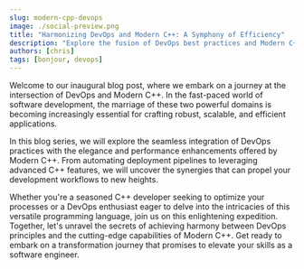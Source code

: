 ```yaml
---
slug: modern-cpp-devops
image: ./social-preview.png
title: "Harmonizing DevOps and Modern C++: A Symphony of Efficiency"
description: "Explore the fusion of DevOps best practices and Modern C++ precision in our blog—unlocking secrets for seamless, efficient software development."
authors: [chris]
tags: [bonjour, devops]
---
```


Welcome to our inaugural blog post, where we embark on a journey at the intersection of DevOps and Modern C++. In the fast-paced world of software development, the marriage of these two powerful domains is becoming increasingly essential for crafting robust, scalable, and efficient applications.

In this blog series, we will explore the seamless integration of DevOps practices with the elegance and performance enhancements offered by Modern C++. From automating deployment pipelines to leveraging advanced C++ features, we will uncover the synergies that can propel your development workflows to new heights.

Whether you're a seasoned C++ developer seeking to optimize your processes or a DevOps enthusiast eager to delve into the intricacies of this versatile programming language, join us on this enlightening expedition. Together, let's unravel the secrets of achieving harmony between DevOps principles and the cutting-edge capabilities of Modern C++. Get ready to embark on a transformation journey that promises to elevate your skills as a software engineer.
